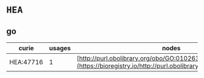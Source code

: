 # `HEA`

## go

| curie     |   usages | nodes                                                                                                         |
|-----------|----------|---------------------------------------------------------------------------------------------------------------|
| HEA:47716 |        1 | [http://purl.obolibrary.org/obo/GO:0102635](https://bioregistry.io/http://purl.obolibrary.org/obo/GO:0102635) |
